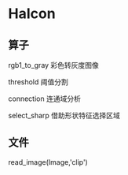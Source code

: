 # HaIcon
## 算子



rgb1_to_gray 彩色转灰度图像

threshold 阈值分割

connection 连通域分析

select_sharp 借助形状特征选择区域


## 文件
read_image(Image,'clip')
